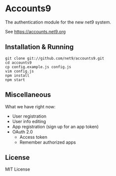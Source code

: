 # Accounts9
The authentication module for the new net9 system.

See https://accounts.net9.org

## Installation & Running

    git clone git://github.com/net9/accounts9.git
    cd accounts9
    cp config.example.js config.js
    vim config.js
    npm install
    npm start

## Miscellaneous

What we have right now:

* User registration
* User info editing
* App registration (sign up for an app token)
* OAuth 2.0
  * Access token
  * Remember authorized apps

## License

MIT License

